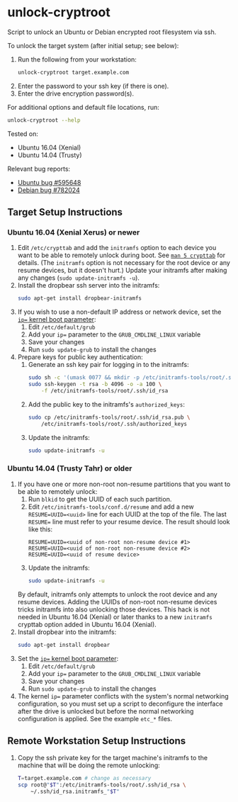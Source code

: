 # unlock-cryptroot

Script to unlock an Ubuntu or Debian encrypted root filesystem via
ssh.

To unlock the target system (after initial setup; see below):
  1. Run the following from your workstation:
     ```sh
     unlock-cryptroot target.example.com
     ```
  2. Enter the password to your ssh key (if there is one).
  3. Enter the drive encryption password(s).

For additional options and default file locations, run:
```sh
unlock-cryptroot --help
```

Tested on:
  * Ubuntu 16.04 (Xenial)
  * Ubuntu 14.04 (Trusty)

Relevant bug reports:
  * [Ubuntu bug #595648](https://bugs.launchpad.net/bugs/595648)
  * [Debian bug
    #782024](https://bugs.debian.org/cgi-bin/bugreport.cgi?bug=782024)

## Target Setup Instructions

### Ubuntu 16.04 (Xenial Xerus) or newer

  1. Edit `/etc/crypttab` and add the `initramfs` option to each
     device you want to be able to remotely unlock during boot. See
     [`man 5
     crypttab`](https://manpages.ubuntu.com/manpages/bionic/man5/crypttab.5.html)
     for details. (The `initramfs` option is not necessary for the
     root device or any resume devices, but it doesn't hurt.) Update
     your initramfs after making any changes (`sudo update-initramfs
     -u`).
  2. Install the dropbear ssh server into the initramfs:
     ```sh
     sudo apt-get install dropbear-initramfs
     ```
  3. If you wish to use a non-default IP address or network device,
     set the [`ip=` kernel boot
     parameter](https://www.kernel.org/doc/Documentation/filesystems/nfs/nfsroot.txt):
       1. Edit `/etc/default/grub`
       2. Add your `ip=` parameter to the `GRUB_CMDLINE_LINUX` variable
       3. Save your changes
       4. Run `sudo update-grub` to install the changes
  4. Prepare keys for public key authentication:
       1. Generate an ssh key pair for logging in to the initramfs:
          ```sh
          sudo sh -c '(umask 0077 && mkdir -p /etc/initramfs-tools/root/.ssh)'
          sudo ssh-keygen -t rsa -b 4096 -o -a 100 \
              -f /etc/initramfs-tools/root/.ssh/id_rsa
          ```
       2. Add the public key to the initramfs's `authorized_keys`:
          ```sh
          sudo cp /etc/initramfs-tools/root/.ssh/id_rsa.pub \
              /etc/initramfs-tools/root/.ssh/authorized_keys
          ```
       3. Update the initramfs:
          ```sh
          sudo update-initramfs -u
          ```

### Ubuntu 14.04 (Trusty Tahr) or older

  1. If you have one or more non-root non-resume partitions that you
     want to be able to remotely unlock:
       1. Run `blkid` to get the UUID of each such partition.
       2. Edit `/etc/initramfs-tools/conf.d/resume` and add a new
          `RESUME=UUID=<uuid>` line for each UUID at the top of the
          file. The last `RESUME=` line must refer to your resume
          device. The result should look like this:
          ```
          RESUME=UUID=<uuid of non-root non-resume device #1>
          RESUME=UUID=<uuid of non-root non-resume device #2>
          RESUME=UUID=<uuid of resume device>
          ```
       3. Update the initramfs:
          ```sh
          sudo update-initramfs -u
          ```
     By default, initramfs only attempts to unlock the root device and
     any resume devices. Adding the UUIDs of non-root non-resume
     devices tricks initramfs into also unlocking those devices. This
     hack is not needed in Ubuntu 16.04 (Xenial) or later thanks to a
     new `initramfs` crypttab option added in Ubuntu 16.04 (Xenial).
  2. Install dropbear into the initramfs:
     ```sh
     sudo apt-get install dropbear
     ```
  3. Set the [`ip=` kernel boot
     parameter](https://www.kernel.org/doc/Documentation/filesystems/nfs/nfsroot.txt):
       1. Edit `/etc/default/grub`
       2. Add your `ip=` parameter to the `GRUB_CMDLINE_LINUX` variable
       3. Save your changes
       4. Run `sudo update-grub` to install the changes
  4. The kernel `ip=` parameter conflicts with the system's normal
     networking configuration, so you must set up a script to
     deconfigure the interface after the drive is unlocked but before
     the normal networking configuration is applied. See the example
     `etc_*` files.

## Remote Workstation Setup Instructions

  1. Copy the ssh private key for the target machine's initramfs to
     the machine that will be doing the remote unlocking:
     ```sh
     T=target.example.com # change as necessary
     scp root@"$T":/etc/initramfs-tools/root/.ssh/id_rsa \
         ~/.ssh/id_rsa.initramfs_"$T"
     ```
